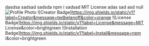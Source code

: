 dasdsa
sadsad
sadsda
npm i
sadsad
MIT License
adas
sad
asd
null
![Profile Photo](https://avatars0.githubusercontent.com/u/46634216?v=4)
![Creator Badge]https://img.shields.io/static/v1?label=Creator&message=tedbelanoff&color=orange
![License Badge]https://img.shields.io/static/v1?label=License&message=MIT License&color=brightgreen
![Installation Badge]https://img.shields.io/static/v1?label=Install&message=npm i&color=brightgreen

